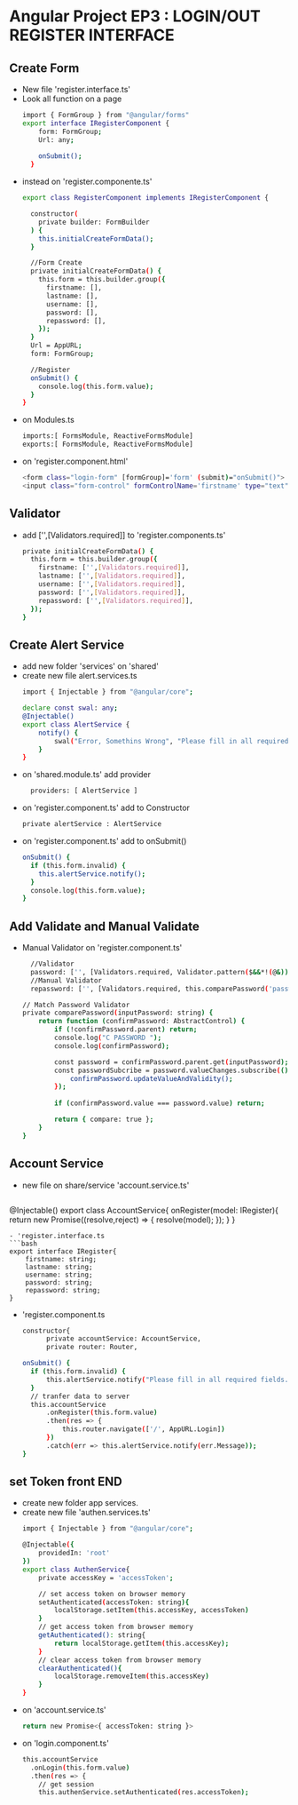 # Angular Project EP3 : LOGIN/OUT REGISTER INTERFACE

## Create Form
- New file 'register.interface.ts'
- Look all function on a page
  ```bash
  import { FormGroup } from "@angular/forms"
  export interface IRegisterComponent {
      form: FormGroup;
      Url: any;
      
      onSubmit();
    }
  ```
- instead on 'register.componente.ts'
  ```bash
  export class RegisterComponent implements IRegisterComponent {

    constructor(
      private builder: FormBuilder
    ) {
      this.initialCreateFormData();
    }

    //Form Create
    private initialCreateFormData() {
      this.form = this.builder.group({
        firstname: [],
        lastname: [],
        username: [],
        password: [],
        repassword: [],
      });
    }
    Url = AppURL;
    form: FormGroup;

    //Register
    onSubmit() {
      console.log(this.form.value);
    }
  }

  ```
- on Modules.ts
  ```bash
  imports:[ FormsModule, ReactiveFormsModule]
  exports:[ FormsModule, ReactiveFormsModule]
  ```
- on 'register.component.html'
  ```bash
  <form class="login-form" [formGroup]='form' (submit)="onSubmit()">
  <input class="form-control" formControlName='firstname' type="text" placeholder="Firstname">
  ```


## Validator
- add ['',[Validators.required]] to 'register.components.ts'
  ```bash
  private initialCreateFormData() {
    this.form = this.builder.group({
      firstname: ['',[Validators.required]],
      lastname: ['',[Validators.required]],
      username: ['',[Validators.required]],
      password: ['',[Validators.required]],
      repassword: ['',[Validators.required]],
    });
  }
  ```

## Create Alert Service
- add new folder 'services' on 'shared'
- create new file alert.services.ts
  ```bash
  import { Injectable } from "@angular/core";

  declare const swal: any;
  @Injectable()
  export class AlertService {
      notify() {
          swal("Error, Somethins Wrong", "Please fill in all required fields.", "error");
      }
  }   
  ```
- on 'shared.module.ts' add provider
  ```bash
    providers: [ AlertService ]
  ```
- on 'register.component.ts' add to Constructor
  ```bash
  private alertService : AlertService
  ```
- on 'register.component.ts' add to onSubmit()
  ```bash
  onSubmit() {
    if (this.form.invalid) {
      this.alertService.notify();
    }
    console.log(this.form.value);
  }
  ```
## Add Validate and Manual Validate
- Manual Validator on 'register.component.ts' 
  ```bash
    //Validator
    password: ['', [Validators.required, Validator.pattern($&&*!(@&))]],
    //Manual Validator
    repassword: ['', [Validators.required, this.comparePassword('password')]],
  ```
  ```bash
  // Match Password Validator
  private comparePassword(inputPassword: string) {
      return function (confirmPassword: AbstractControl) {
          if (!confirmPassword.parent) return;
          console.log("C PASSWORD ");
          console.log(confirmPassword);

          const password = confirmPassword.parent.get(inputPassword);
          const passwordSubcribe = password.valueChanges.subscribe(() => {
              confirmPassword.updateValueAndValidity();
          });
          
          if (confirmPassword.value === password.value) return;

          return { compare: true };
      }
  }
  ```
## Account Service
- new file on share/service 'account.service.ts'
  ```bash
@Injectable()
export class AccountService{
    onRegister(model: IRegister){
        return new Promise((resolve,reject) => {
            resolve(model); 
        });
    }
}
  ```
- 'register.interface.ts
  ```bash
  export interface IRegister{
      firstname: string;
      lastname: string;
      username: string;
      password: string;
      repassword: string;
  }
  ```
- 'register.component.ts
  ```bash
  constructor{
        private accountService: AccountService,
        private router: Router, 
  ```
  ```bash
  onSubmit() {
    if (this.form.invalid) {
        this.alertService.notify("Please fill in all required fields.");
    }
    // tranfer data to server
    this.accountService
        .onRegister(this.form.value)
        .then(res => {
            this.router.navigate(['/', AppURL.Login])
        })
        .catch(err => this.alertService.notify(err.Message));
  }
  ```

## set Token front END
- create new folder app services.
- create new file 'authen.services.ts'
  ```bash
  import { Injectable } from "@angular/core";

  @Injectable({
      providedIn: 'root'
  })
  export class AuthenService{
      private accessKey = 'accessToken';

      // set access token on browser memory
      setAuthenticated(accessToken: string){
          localStorage.setItem(this.accessKey, accessToken)
      }
      // get access token from browser memory
      getAuthenticated(): string{
          return localStorage.getItem(this.accessKey);
      }
      // clear access token from browser memory
      clearAuthenticated(){
          localStorage.removeItem(this.accessKey)
      }
  }
  ```
- on 'account.service.ts'
  ```bash
  return new Promise<{ accessToken: string }>
  ```
- on 'login.component.ts'
  ```bash
  this.accountService
    .onLogin(this.form.value)
    .then(res => {
      // get session
      this.authenService.setAuthenticated(res.accessToken);
  ```